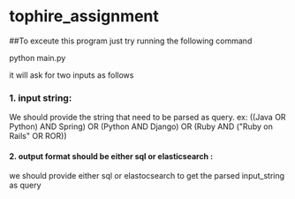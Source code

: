 # tophire_assignment

##To exceute this program just try running the following command

python main.py

it will ask for two inputs as follows
### 1. input string: 
We should provide the string that need to be parsed as query. ex: ((Java OR Python) AND Spring) OR (Python AND Django) OR (Ruby AND ("Ruby on Rails" OR ROR))

#### 2. output format should be either sql or elasticsearch :
we should provide either sql or elastocsearch to get the parsed input_string as query
